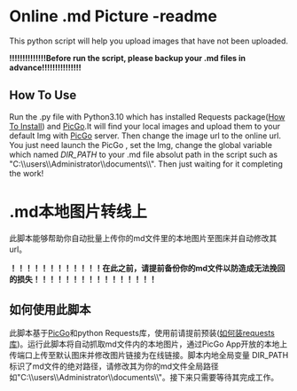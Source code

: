 # Online .md Picture -readme

This python script will help you upload images that have not been uploaded.

**!!!!!!!!!!!!!!Before run the script, please backup your .md files in advance!!!!!!!!!!!!!!!**

## How To Use

Run the .py file with Python3.10 which has installed Requests package([How To Install](https://docs.python.org/3.10/installing/index.html)) and [PicGo](https://picgo.github.io/PicGo-Doc/en/).It will find your local images and upload them to your default Img with [PicGo](https://picgo.github.io/PicGo-Doc/en/) server. Then change the image url to the online url. You just need launch the PicGo , set the Img, change the global variable which named *DIR_PATH* to your .md file absolut path in the script such as "C:\\\\users\\\\Administrator\\\\documents\\\\". Then just waiting for it completing the work! 







# .md本地图片转线上

此脚本能够帮助你自动批量上传你的md文件里的本地图片至图床并自动修改其url。

**！！！！！！！！！！！！在此之前，请提前备份你的md文件以防造成无法挽回的损失！！！！！！！！！！！！！！！！**

## 如何使用此脚本

此脚本基于[PicGo](https://picgo.github.io/PicGo-Doc/en/)和python Requests库，使用前请提前预装([如何装requests库](https://docs.python.org/3.10/installing/index.html))。运行此脚本将自动抓取md文件内的本地图片，通过PicGo App开放的本地上传端口上传至默认图床并修改图片链接为在线链接。脚本内地全局变量 DIR_PATH 标识了md文件的绝对路径，请修改其为你的md文件全局路径如"C:\\\\users\\\\Administrator\\\\documents\\\\"。接下来只需要等待其完成工作。